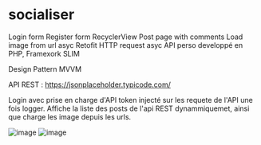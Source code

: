 # socialiser

Login form
Register form
RecyclerView
Post page with comments
Load image from url asyc
Retofit HTTP request asyc
API perso developpé en PHP, Framexork SLIM

Design Pattern MVVM

API REST : https://jsonplaceholder.typicode.com/

Login avec prise en charge d'API token injecté sur les requete de l'API une fois logger.
Affiche la liste des posts de l'api REST dynammiquemet, ainsi que charge les image depuis les urls.

![image](https://user-images.githubusercontent.com/21066835/120121777-aa8c0600-c1a5-11eb-84d5-88e8b613cd36.png)
![image](https://user-images.githubusercontent.com/21066835/120121786-b24baa80-c1a5-11eb-945d-89f075beeb85.png)
